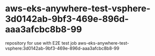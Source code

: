 # aws-eks-anywhere-test-vsphere-3d0142ab-9bf3-469e-896d-aaa3afcbc8b8-99
repository for use with E2E test job aws-eks-anywhere-test-vsphere:3d0142ab-9bf3-469e-896d-aaa3afcbc8b8-99
